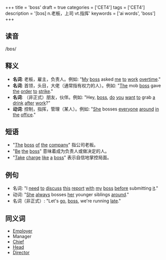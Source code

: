 +++
title = 'boss'
draft = true
categories = ['CET4']
tags = ['CET4']
description = '[bɔs] n.老板，上司 vt.指挥'
keywords = ['ai words', 'boss']
+++

## 读音
/bɒs/

## 释义
- **名词**: 老板，雇主，负责人。例如: "[My](/zh/post/my/) [boss](/zh/post/boss/) asked [me](/zh/post/me/) [to](/zh/post/to/) [work](/zh/post/work/) [overtime](/zh/post/overtime/)."
- **名词**: 首领，头目，大佬（通常指有权力的人）。例如: "[The](/zh/post/the/) mob [boss](/zh/post/boss/) gave [the](/zh/post/the/) [order](/zh/post/order/) [to](/zh/post/to/) [strike](/zh/post/strike/)."
- **名词**: （非正式）朋友，伙伴。例如: "Hey, [boss](/zh/post/boss/), [do](/zh/post/do/) [you](/zh/post/you/) [want](/zh/post/want/) [to](/zh/post/to/) grab [a](/zh/post/a/) [drink](/zh/post/drink/) [after](/zh/post/after/) [work](/zh/post/work/)?"
- **动词**: 控制，指挥，管理（某人）。例如: "[She](/zh/post/she/) bosses [everyone](/zh/post/everyone/) [around](/zh/post/around/) [in](/zh/post/in/) [the](/zh/post/the/) [office](/zh/post/office/)."

## 短语
- "[The](/zh/post/the/) [boss](/zh/post/boss/) [of](/zh/post/of/) [the](/zh/post/the/) [company](/zh/post/company/)" 指公司老板。
- "[Be](/zh/post/be/) [the](/zh/post/the/) [boss](/zh/post/boss/)" 意味着成为负责人或做决定的人。
- "[Take](/zh/post/take/) [charge](/zh/post/charge/) [like](/zh/post/like/) [a](/zh/post/a/) [boss](/zh/post/boss/)" 表示自信地掌控局面。

## 例句
- 名词: "I [need](/zh/post/need/) [to](/zh/post/to/) [discuss](/zh/post/discuss/) [this](/zh/post/this/) [report](/zh/post/report/) [with](/zh/post/with/) [my](/zh/post/my/) [boss](/zh/post/boss/) [before](/zh/post/before/) submitting [it](/zh/post/it/)."
- 动词: "[She](/zh/post/she/) [always](/zh/post/always/) bosses [her](/zh/post/her/) younger siblings [around](/zh/post/around/)."
- 名词（非正式）: "Let's [go](/zh/post/go/), [boss](/zh/post/boss/), we're running [late](/zh/post/late/)."

## 同义词
- [Employer](/zh/post/employer/)
- Manager
- [Chief](/zh/post/chief/)
- [Head](/zh/post/head/)
- [Director](/zh/post/director/)
